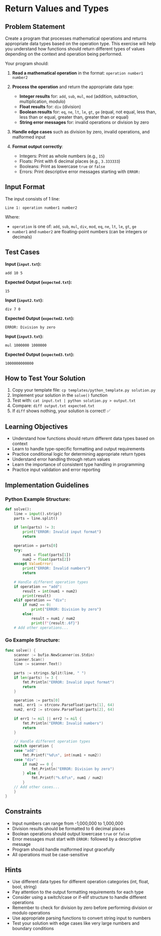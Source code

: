 # Return Values and Types

## Problem Statement

Create a program that processes mathematical operations and returns appropriate data types based on the operation type. This exercise will help you understand how functions should return different types of values depending on the context and operation being performed.

Your program should:

1. **Read a mathematical operation** in the format: `operation number1 number2`

2. **Process the operation** and return the appropriate data type:
   - **Integer results** for: `add`, `sub`, `mul`, `mod` (addition, subtraction, multiplication, modulo)
   - **Float results** for: `div` (division)
   - **Boolean results** for: `eq`, `ne`, `lt`, `le`, `gt`, `ge` (equal, not equal, less than, less than or equal, greater than, greater than or equal)
   - **String error messages** for: invalid operations or division by zero

3. **Handle edge cases** such as division by zero, invalid operations, and malformed input

4. **Format output correctly**:
   - Integers: Print as whole numbers (e.g., `15`)
   - Floats: Print with 6 decimal places (e.g., `3.333333`)
   - Booleans: Print as lowercase `true` or `false`
   - Errors: Print descriptive error messages starting with `ERROR:`

## Input Format

The input consists of 1 line:
```
Line 1: operation number1 number2
```

Where:
- `operation` is one of: `add`, `sub`, `mul`, `div`, `mod`, `eq`, `ne`, `lt`, `le`, `gt`, `ge`
- `number1` and `number2` are floating-point numbers (can be integers or decimals)

## Test Cases
**Input (`input.txt`):**
```
add 10 5
```

**Expected Output (`expected.txt`):**
```
15
```

**Input (`input2.txt`):**
```
div 7 0
```

**Expected Output (`expected2.txt`):**
```
ERROR: Division by zero
```

**Input (`input3.txt`):**
```
mul 1000000 1000000
```

**Expected Output (`expected3.txt`):**
```
1000000000000
```

## How to Test Your Solution
1. Copy your template file: `cp templates/python_template.py solution.py`
2. Implement your solution in the `solve()` function
3. Test with: `cat input.txt | python solution.py > output.txt`
4. Compare: `diff output.txt expected.txt`
5. If `diff` shows nothing, your solution is correct! ✅

## Learning Objectives
- Understand how functions should return different data types based on context
- Learn to handle type-specific formatting and output requirements
- Practice conditional logic for determining appropriate return types
- Understand error handling through return values
- Learn the importance of consistent type handling in programming
- Practice input validation and error reporting

## Implementation Guidelines

### Python Example Structure:
```python
def solve():
    line = input().strip()
    parts = line.split()
    
    if len(parts) != 3:
        print("ERROR: Invalid input format")
        return
    
    operation = parts[0]
    try:
        num1 = float(parts[1])
        num2 = float(parts[2])
    except ValueError:
        print("ERROR: Invalid numbers")
        return
    
    # Handle different operation types
    if operation == "add":
        result = int(num1 + num2)
        print(result)
    elif operation == "div":
        if num2 == 0:
            print("ERROR: Division by zero")
        else:
            result = num1 / num2
            print(f"{result:.6f}")
    # Add other operations...
```

### Go Example Structure:
```go
func solve() {
    scanner := bufio.NewScanner(os.Stdin)
    scanner.Scan()
    line := scanner.Text()
    
    parts := strings.Split(line, " ")
    if len(parts) != 3 {
        fmt.Println("ERROR: Invalid input format")
        return
    }
    
    operation := parts[0]
    num1, err1 := strconv.ParseFloat(parts[1], 64)
    num2, err2 := strconv.ParseFloat(parts[2], 64)
    
    if err1 != nil || err2 != nil {
        fmt.Println("ERROR: Invalid numbers")
        return
    }
    
    // Handle different operation types
    switch operation {
    case "add":
        fmt.Printf("%d\n", int(num1 + num2))
    case "div":
        if num2 == 0 {
            fmt.Println("ERROR: Division by zero")
        } else {
            fmt.Printf("%.6f\n", num1 / num2)
        }
    // Add other cases...
    }
}
```

## Constraints
- Input numbers can range from -1,000,000 to 1,000,000
- Division results should be formatted to 6 decimal places
- Boolean operations should output lowercase `true` or `false`
- Error messages must start with `ERROR:` followed by a descriptive message
- Program should handle malformed input gracefully
- All operations must be case-sensitive

## Hints
- Use different data types for different operation categories (int, float, bool, string)
- Pay attention to the output formatting requirements for each type
- Consider using a switch/case or if-elif structure to handle different operations
- Remember to check for division by zero before performing division or modulo operations
- Use appropriate parsing functions to convert string input to numbers
- Test your solution with edge cases like very large numbers and boundary conditions
